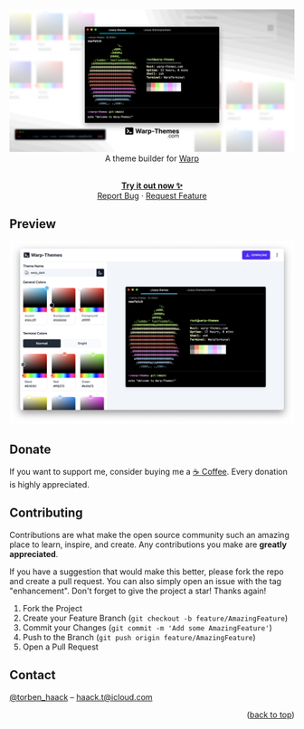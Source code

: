 <a name="readme-top"></a>
<br />

<div align="center">
  <a href="https://warp-themes.com">
    <img src=".github/assets/hero.png" alt="Warp-Themes">
  </a>
  <br />
  A theme builder for <a href="https://warp.dev">Warp</a>
  <p>
    <br />
    <a href="https://warp-themes.com"><strong>Try it out now ✨</strong></a>
    <br/>
    <a href="https://github.com/trbnhck/warp-themes/issues">Report Bug</a>
    ·
    <a href="https://github.com/trbnhck/warp-themes/issues">Request Feature</a>
  </p>
</div>

## Preview

<a href="https://warp-themes.com">
  <img src=".github/assets/screenshot.png" alt="Warp-Themes">
</a>

## Donate

If you want to support me, consider buying me a [☕️ Coffee](https://www.buymeacoffee.com/haack).
Every donation is highly appreciated.

## Contributing

Contributions are what make the open source community such an amazing place to learn, inspire, and create. Any contributions you make are **greatly appreciated**.

If you have a suggestion that would make this better, please fork the repo and create a pull request. You can also simply open an issue with the tag "enhancement".
Don't forget to give the project a star! Thanks again!

1. Fork the Project
2. Create your Feature Branch (`git checkout -b feature/AmazingFeature`)
3. Commit your Changes (`git commit -m 'Add some AmazingFeature'`)
4. Push to the Branch (`git push origin feature/AmazingFeature`)
5. Open a Pull Request

## Contact

[@torben_haack](https://twitter.com/torben_haack) – haack.t@icloud.com

<p align="right">(<a href="#readme-top">back to top</a>)</p>
